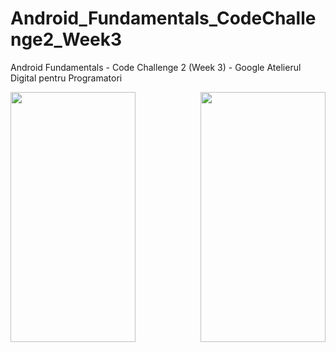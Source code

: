 # Android_Fundamentals_CodeChallenge2_Week3
Android Fundamentals - Code Challenge 2 (Week 3) - Google Atelierul Digital pentru Programatori
<br />
<p align="left"><img src="https://i.imgur.com/xRfitzP.jpg" width="200" height="400"
align="right"><img src="https://i.imgur.com/9kWiKJq.jpg" width="200" height="400" /></p>
